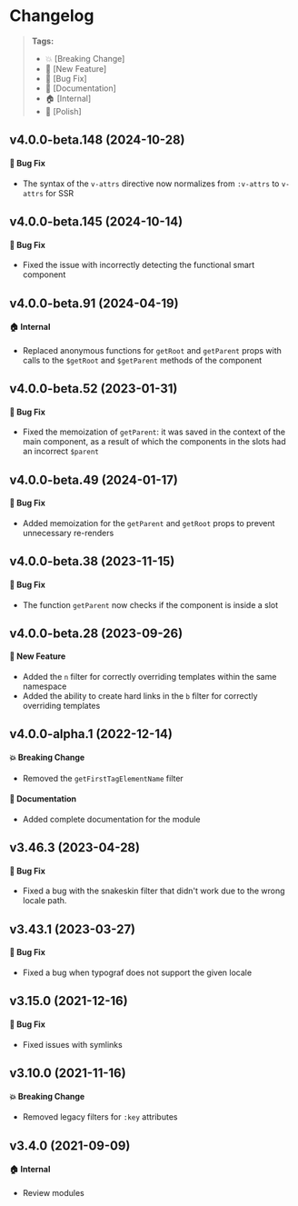 Changelog
=========

> **Tags:**
> - :boom:       [Breaking Change]
> - :rocket:     [New Feature]
> - :bug:        [Bug Fix]
> - :memo:       [Documentation]
> - :house:      [Internal]
> - :nail_care:  [Polish]

## v4.0.0-beta.148 (2024-10-28)

#### :bug: Bug Fix

* The syntax of the `v-attrs` directive now normalizes from `:v-attrs` to `v-attrs` for SSR

## v4.0.0-beta.145 (2024-10-14)

#### :bug: Bug Fix

* Fixed the issue with incorrectly detecting the functional smart component

## v4.0.0-beta.91 (2024-04-19)

#### :house: Internal

* Replaced anonymous functions for `getRoot` and `getParent` props
  with calls to the `$getRoot` and `$getParent` methods of the component

## v4.0.0-beta.52 (2023-01-31)

#### :bug: Bug Fix

* Fixed the memoization of `getParent`: it was saved in the context of the main component, as a
  result of which the components in the slots had an incorrect `$parent`

## v4.0.0-beta.49 (2024-01-17)

#### :bug: Bug Fix

* Added memoization for the `getParent` and `getRoot` props to prevent unnecessary re-renders

## v4.0.0-beta.38 (2023-11-15)

#### :bug: Bug Fix

* The function `getParent` now checks if the component is inside a slot

## v4.0.0-beta.28 (2023-09-26)

#### :rocket: New Feature

* Added the `n` filter for correctly overriding templates within the same namespace
* Added the ability to create hard links in the `b` filter for correctly overriding templates

## v4.0.0-alpha.1 (2022-12-14)

#### :boom: Breaking Change

* Removed the `getFirstTagElementName` filter

#### :memo: Documentation

* Added complete documentation for the module

## v3.46.3 (2023-04-28)

#### :bug: Bug Fix

* Fixed a bug with the snakeskin filter that didn't work due to the wrong locale path.

## v3.43.1 (2023-03-27)

#### :bug: Bug Fix

* Fixed a bug when typograf does not support the given locale

## v3.15.0 (2021-12-16)

#### :bug: Bug Fix

* Fixed issues with symlinks

## v3.10.0 (2021-11-16)

#### :boom: Breaking Change

* Removed legacy filters for `:key` attributes

## v3.4.0 (2021-09-09)

#### :house: Internal

* Review modules
